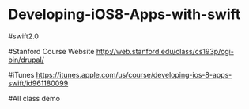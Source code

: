 # Developing-iOS8-Apps-with-swift
#swift2.0

#Stanford Course Website
http://web.stanford.edu/class/cs193p/cgi-bin/drupal/

#iTunes
https://itunes.apple.com/us/course/developing-ios-8-apps-swift/id961180099

#All class demo
